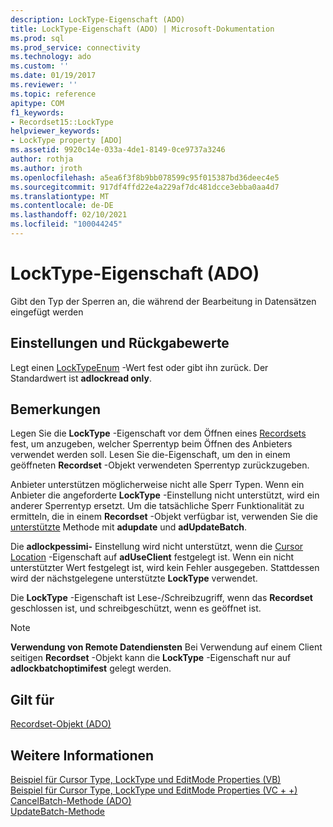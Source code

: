 ```yaml
---
description: LockType-Eigenschaft (ADO)
title: LockType-Eigenschaft (ADO) | Microsoft-Dokumentation
ms.prod: sql
ms.prod_service: connectivity
ms.technology: ado
ms.custom: ''
ms.date: 01/19/2017
ms.reviewer: ''
ms.topic: reference
apitype: COM
f1_keywords:
- Recordset15::LockType
helpviewer_keywords:
- LockType property [ADO]
ms.assetid: 9920c14e-033a-4de1-8149-0ce9737a3246
author: rothja
ms.author: jroth
ms.openlocfilehash: a5ea6f3f8b9bb078599c95f015387bd36deec4e5
ms.sourcegitcommit: 917df4ffd22e4a229af7dc481dcce3ebba0aa4d7
ms.translationtype: MT
ms.contentlocale: de-DE
ms.lasthandoff: 02/10/2021
ms.locfileid: "100044245"
---
```

# <a name="locktype-property-ado"></a>LockType-Eigenschaft (ADO)
Gibt den Typ der Sperren an, die während der Bearbeitung in Datensätzen eingefügt werden  
  
## <a name="settings-and-return-values"></a>Einstellungen und Rückgabewerte  
 Legt einen [LockTypeEnum](./locktypeenum.md) -Wert fest oder gibt ihn zurück. Der Standardwert ist **adlockread only**.  
  
## <a name="remarks"></a>Bemerkungen  
 Legen Sie die **LockType** -Eigenschaft vor dem Öffnen eines [Recordsets](./recordset-object-ado.md) fest, um anzugeben, welcher Sperrentyp beim Öffnen des Anbieters verwendet werden soll. Lesen Sie die-Eigenschaft, um den in einem geöffneten **Recordset** -Objekt verwendeten Sperrentyp zurückzugeben.  
  
 Anbieter unterstützen möglicherweise nicht alle Sperr Typen. Wenn ein Anbieter die angeforderte **LockType** -Einstellung nicht unterstützt, wird ein anderer Sperrentyp ersetzt. Um die tatsächliche Sperr Funktionalität zu ermitteln, die in einem **Recordset** -Objekt verfügbar ist, verwenden Sie die [unterstützte](./supports-method.md) Methode mit **adupdate** und **adUpdateBatch**.  
  
 Die **adlockpessimi-** Einstellung wird nicht unterstützt, wenn die [Cursor Location](./cursorlocation-property-ado.md) -Eigenschaft auf **adUseClient** festgelegt ist. Wenn ein nicht unterstützter Wert festgelegt ist, wird kein Fehler ausgegeben. Stattdessen wird der nächstgelegene unterstützte **LockType** verwendet.  
  
 Die **LockType** -Eigenschaft ist Lese-/Schreibzugriff, wenn das **Recordset** geschlossen ist, und schreibgeschützt, wenn es geöffnet ist.  
  
> [!NOTE]
>  **Verwendung von Remote Datendiensten** Bei Verwendung auf einem Client seitigen **Recordset** -Objekt kann die **LockType** -Eigenschaft nur auf **adlockbatchoptimifest** gelegt werden.  
  
## <a name="applies-to"></a>Gilt für  
 [Recordset-Objekt (ADO)](./recordset-object-ado.md)  
  
## <a name="see-also"></a>Weitere Informationen  
 [Beispiel für Cursor Type, LockType und EditMode Properties (VB)](./cursortype-locktype-and-editmode-properties-example-vb.md)   
 [Beispiel für Cursor Type, LockType und EditMode Properties (VC + +)](./cursortype-locktype-and-editmode-properties-example-vc.md)   
 [CancelBatch-Methode (ADO)](./cancelbatch-method-ado.md)   
 [UpdateBatch-Methode](./updatebatch-method.md)